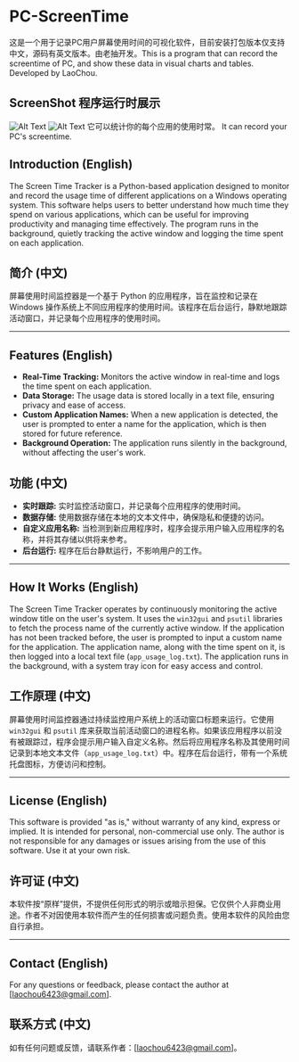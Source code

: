 # PC-ScreenTime
这是一个用于记录PC用户屏幕使用时间的可视化软件，目前安装打包版本仅支持中文，源码有英文版本。由老抽开发。This is a program that can record the screentime of PC, and show these data in visual charts and tables. Developed by LaoChou.
## ScreenShot 程序运行时展示
![Alt Text](http://laochou.cloud/GitHub/PC_ScreenTime/images/%E6%80%BB%E8%A7%88%E5%9B%BE%E8%A1%A8.png)
![Alt Text](http://laochou.cloud/GitHub/PC_ScreenTime/images/%E8%AF%A6%E7%BB%86%E8%A1%A8%E6%A0%BC.png)
它可以统计你的每个应用的使用时常。
It can record your PC's screentime.
## Introduction (English)
The Screen Time Tracker is a Python-based application designed to monitor and record the usage time of different applications on a Windows operating system. This software helps users to better understand how much time they spend on various applications, which can be useful for improving productivity and managing time effectively. The program runs in the background, quietly tracking the active window and logging the time spent on each application.

## 简介 (中文)
屏幕使用时间监控器是一个基于 Python 的应用程序，旨在监控和记录在 Windows 操作系统上不同应用程序的使用时间。该程序在后台运行，静默地跟踪活动窗口，并记录每个应用程序的使用时间。

---

## Features (English)
- **Real-Time Tracking:** Monitors the active window in real-time and logs the time spent on each application.
- **Data Storage:** The usage data is stored locally in a text file, ensuring privacy and ease of access.
- **Custom Application Names:** When a new application is detected, the user is prompted to enter a name for the application, which is then stored for future reference.
- **Background Operation:** The application runs silently in the background, without affecting the user's work.

## 功能 (中文)
- **实时跟踪:** 实时监控活动窗口，并记录每个应用程序的使用时间。
- **数据存储:** 使用数据存储在本地的文本文件中，确保隐私和便捷的访问。
- **自定义应用名称:** 当检测到新应用程序时，程序会提示用户输入应用程序的名称，并将其存储以供将来参考。
- **后台运行:** 程序在后台静默运行，不影响用户的工作。

---

## How It Works (English)
The Screen Time Tracker operates by continuously monitoring the active window title on the user's system. It uses the `win32gui` and `psutil` libraries to fetch the process name of the currently active window. If the application has not been tracked before, the user is prompted to input a custom name for the application. The application name, along with the time spent on it, is then logged into a local text file (`app_usage_log.txt`). The application runs in the background, with a system tray icon for easy access and control.

## 工作原理 (中文)
屏幕使用时间监控器通过持续监控用户系统上的活动窗口标题来运行。它使用 `win32gui` 和 `psutil` 库来获取当前活动窗口的进程名称。如果该应用程序以前没有被跟踪过，程序会提示用户输入自定义名称。然后将应用程序名称及其使用时间记录到本地文本文件（`app_usage_log.txt`）中。程序在后台运行，带有一个系统托盘图标，方便访问和控制。

---

## License (English)
This software is provided "as is," without warranty of any kind, express or implied. It is intended for personal, non-commercial use only. The author is not responsible for any damages or issues arising from the use of this software. Use it at your own risk.

## 许可证 (中文)
本软件按“原样”提供，不提供任何形式的明示或暗示担保。它仅供个人非商业用途。作者不对因使用本软件而产生的任何损害或问题负责。使用本软件的风险由您自行承担。

---

## Contact (English)
For any questions or feedback, please contact the author at [laochou6423@gmail.com].

## 联系方式 (中文)
如有任何问题或反馈，请联系作者：[laochou6423@gmail.com]。
